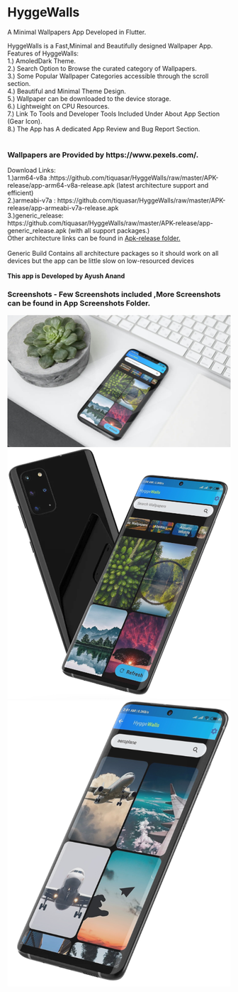 # HyggeWalls

A Minimal Wallpapers App Developed in Flutter.<br>
<p>
HyggeWalls is a Fast,Minimal and Beautifully designed Wallpaper App.<br>
Features of HyggeWalls:<br>
  1.) AmoledDark Theme.<br>
  2.) Search Option to Browse the curated category of Wallpapers.<br>
  3.) Some Popular Wallpaper Categories accessible through the scroll section.<br>
  4.) Beautiful and Minimal Theme Design.<br>
  5.) Wallpaper can be downloaded to the device storage.<br>
  6.) Lightweight on CPU Resources.<br>
  7.) Link To Tools and Developer Tools Included Under About App Section (Gear Icon).<br>
  8.) The App has A dedicated App Review and Bug Report Section.<br><br>
  
  <h3> Wallpapers are Provided by <a https://www.pexels.com/"> https://www.pexels.com/.</a></h3>
  Download Links:<br>
1.)arm64-v8a :https://github.com/tiquasar/HyggeWalls/raw/master/APK-release/app-arm64-v8a-release.apk
  (latest architecture support and efficient)<br>
2.)armeabi-v7a : https://github.com/tiquasar/HyggeWalls/raw/master/APK-release/app-armeabi-v7a-release.apk<br>
3.)generic_release: https://github.com/tiquasar/HyggeWalls/raw/master/APK-release/app-generic_release.apk (with all support packages.)<br>
Other architecture links can be found in <a href="https://github.com/tiquasar/HyggeWalls/tree/master/APK-release">Apk-release folder.</a><br><br>
 Generic Build Contains all architecture packages so it should work on all devices but the app can be little slow on low-resourced devices<br><br>
<b>This app is Developed by Ayush Anand</b><br>


</p>

<h3> Screenshots - Few Screenshots included ,More Screenshots can be found in   <a https://github.com/tiquasar/HyggeWalls/tree/master/App%20Screenshot"> App Screenshots Folder.</a></h3>


<img src="https://github.com/tiquasar/HyggeWalls/blob/master/App%20Screenshot/screenshot_2.jpg" style="width:100% height=80%" >
<img src="https://github.com/tiquasar/HyggeWalls/blob/master/App%20Screenshot/screenshot_3.png" style="width:100% height=80%"  >
<img src="https://github.com/tiquasar/HyggeWalls/blob/master/App%20Screenshot/screenshot_5.png" style="width:100% height=80%" >

